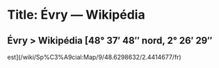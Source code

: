 # Title: Évry — Wikipédia

## Évry > Wikipédia [48° 37′ 48″ nord, 2° 26′ 29″
est](/wiki/Sp%C3%A9cial:Map/9/48.6298632/2.4414677/fr)

